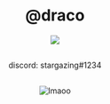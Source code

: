 <h1 align="center">@draco</h1>

<p align="center"> <img src="https://cdn.discordapp.com/avatars/179391108734779392/a_4921b4929044e3fb6e66643cf2664f39.gif?size=128" /> </p>
<p align="center">  
  <img src="https://cdn.discordapp.com/attachments/631162287968747550/762808835546808360/line.gif" alt="fax" width="1000" height="1">
</p>
<p align="center">discord: stargazing#1234<br/>
<p align="center">  
  <img src="https://cdn.discordapp.com/attachments/631162287968747550/762808835546808360/line.gif" alt="fax" width="1000" height="1">
</p>  
<p align="center"> <img src="https://komarev.com/ghpvc/?username=Imaoo&label=views&color=0e75b6&style=flat" alt="Imaoo" /> </p>
